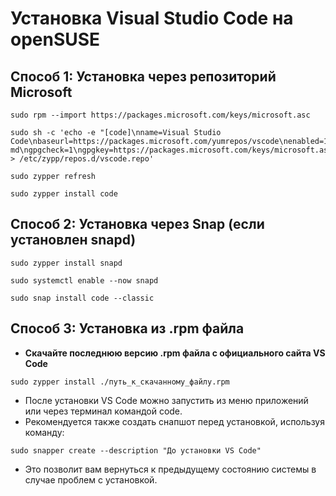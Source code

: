 # Установка Visual Studio Code на openSUSE
## Способ 1: Установка через репозиторий Microsoft
```
sudo rpm --import https://packages.microsoft.com/keys/microsoft.asc

sudo sh -c 'echo -e "[code]\nname=Visual Studio Code\nbaseurl=https://packages.microsoft.com/yumrepos/vscode\nenabled=1\ntype=rpm-md\ngpgcheck=1\ngpgkey=https://packages.microsoft.com/keys/microsoft.asc" > /etc/zypp/repos.d/vscode.repo'

sudo zypper refresh

sudo zypper install code
```

## Способ 2: Установка через Snap (если установлен snapd)
```
sudo zypper install snapd

sudo systemctl enable --now snapd

sudo snap install code --classic
```

## Способ 3: Установка из .rpm файла
* **Скачайте последнюю версию .rpm файла с официального сайта VS Code**
```
sudo zypper install ./путь_к_скачанному_файлу.rpm
```
* После установки VS Code можно запустить из меню приложений или через терминал командой code.
* Рекомендуется также создать снапшот перед установкой, используя команду:
```
sudo snapper create --description "До установки VS Code"
```
* Это позволит вам вернуться к предыдущему состоянию системы в случае проблем с установкой.